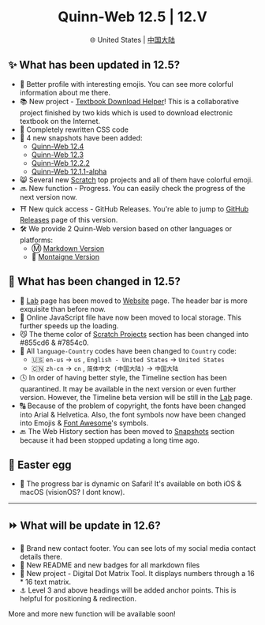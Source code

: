 <h1 align=center>Quinn-Web 12.5 | 12.Ⅴ</h1>

<p align=center>🌐 United States | <a href="https://github.com/Quinn0823/quinn0823.github.io/blob/main/releases/12/12.5/12.5-cn.md">中国大陆</a></p>

## ✨ What has been updated in 12.5?

* 🤣 Better profile with interesting emojis. You can see more colorful information about me there.
* 📚 New project - [Textbook Download Helper](https://quinn0823.github.io/projects/tdh/)! This is a collaborative project finished by two kids which is used to download electronic textbook on the Internet.
* 🎨 Completely rewritten CSS code
* 📸 4 new snapshots have been added:
  * [Quinn-Web 12.4](https://quinn0823.github.io/snapshot-12.4/)
  * [Quinn-Web 12.3](https://quinn0823.github.io/snapshot-12.3/)
  * [Quinn-Web 12.2.2](https://quinn0823.github.io/snapshot-12.2.2/)
  * [Quinn-Web 12.1.1-alpha](https://quinn0823.github.io/snapshot-12.1.1-alpha/)
* 😸 Several new [Scratch](https://quinn0823.github.io/projects/) top projects and all of them have colorful emoji.
* 🔜 New function - Progress. You can easily check the progress of the next version now.
* ⛩️ New quick access - GitHub Releases. You're able to jump to [GitHub Releases](https://github.com/Quinn0823/quinn0823.github.io/releases/) page of this version.
* 🛠️ We provide 2 Quinn-Web version based on other languages or platforms:
  * Ⓜ️ [Markdown Version](https://quinn0823.github.io/markdown/)
  * 📝 [Montaigne Version](https://quinn0823.github.io/https://quinn0823.montaigne.io/)

## 🔧 What has been changed in 12.5?

* 🧬 [Lab](https://quinn0823.github.io/lab.html) page has been moved to [Website](https://quinn0823.github.io/website.html) page. The header bar is more exquisite than before now.
* 🚀 Online JavaScript file have now been moved to local storage. This further speeds up the loading.
* 😼 The theme color of [Scratch Projects](https://quinn0823.github.io/projects/) section has been changed into #855cd6 & #7854c0.
* 💬 All `language-Country` codes have been changed to `Country` code:
  * 🇺🇸 `en-us` → `us` , `English - United States` → `United States`
  * 🇨🇳 `zh-cn` → `cn` , `简体中文 (中国大陆)` → `中国大陆`
* 🕓 In order of having better style, the Timeline section has been quarantined. It may be available in the next version or even further version. However, the Timeline beta version will be still in the [Lab](https://quinn0823.github.io/lab.html) page.
* 🔠 Because of the problem of copyright, the fonts have been changed into Arial & Helvetica. Also, the font symbols now have been changed into Emojis & [Font Awesome](https://fontawesome.com/)'s symbols.
* 🔙 The Web History section has been moved to [Snapshots](https://quinn0823.github.io/website.html) section because it had been stopped updating a long time ago.

## 🥚 Easter egg

* 🐎 The progress bar is dynamic on Safari! It's available on both iOS & macOS (visionOS? I dont know).

---

## ⏩ What will be update in 12.6?

* 🪪 Brand new contact footer. You can see lots of my social media contact details there.
* 📑 New README and new badges for all markdown files
* 🔢 New project - Digital Dot Matrix Tool. It displays numbers through a 16 * 16 text matrix.
* ⚓️ Level 3 and above headings will be added anchor points. This is helpful for positioning & redirection.

More and more new function will be available soon!
